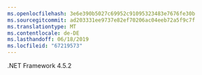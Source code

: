 ```yaml
---
ms.openlocfilehash: 3e6e390b5027c69952c91095323483e7676fe30b
ms.sourcegitcommit: ad203331ee9737e82ef70206ac04eeb72a5f9c7f
ms.translationtype: MT
ms.contentlocale: de-DE
ms.lasthandoff: 06/18/2019
ms.locfileid: "67219573"
---
```

.NET Framework 4.5.2